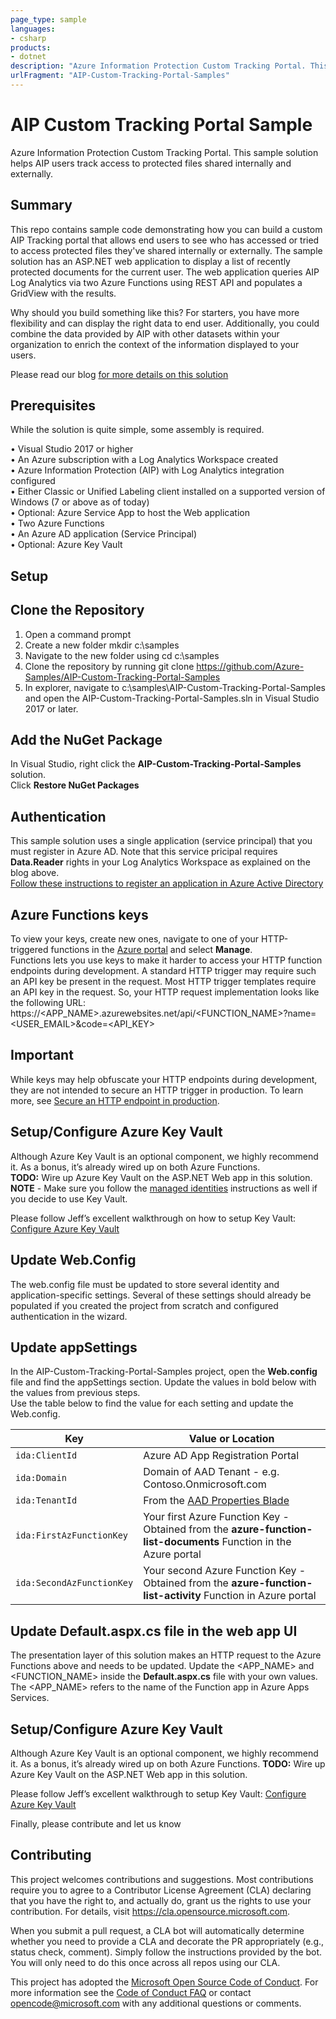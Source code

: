 ```yaml
---
page_type: sample
languages:
- csharp
products:
- dotnet
description: "Azure Information Protection Custom Tracking Portal. This sample solution helps AIP users track access to protected files shared internally and externally."
urlFragment: "AIP-Custom-Tracking-Portal-Samples"
---
```


# AIP Custom Tracking Portal Sample

<!-- 
Guidelines on README format: https://review.docs.microsoft.com/help/onboard/admin/samples/concepts/readme-template?branch=master

Guidance on onboarding samples to docs.microsoft.com/samples: https://review.docs.microsoft.com/help/onboard/admin/samples/process/onboarding?branch=master

Taxonomies for products and languages: https://review.docs.microsoft.com/new-hope/information-architecture/metadata/taxonomies?branch=master
-->

Azure Information Protection Custom Tracking Portal. This sample solution helps AIP users track access to protected files shared internally and externally.

## Summary
This repo contains sample code demonstrating how you can build a custom AIP Tracking portal that allows end users to see who has accessed or tried to access protected files they've shared internally or externally. The sample solution has an ASP.NET web application to display a list of recently protected documents for the current user. The web application queries AIP Log Analytics via two Azure Functions using REST API and populates a GridView with the results.

Why should you build something like this? For starters, you have more flexibility and can display the right data to end user. Additionally, you could combine the data provided by AIP with other datasets within your organization to enrich the context of the information displayed to your users.

Please read our blog [for more details on this solution](https://dev.loganalytics.io/oms/documentation/1-Tutorials/1-Direct-API
"Custom AIP Portal Blog")

## Prerequisites

While the solution is quite simple, some assembly is required.

•	Visual Studio 2017 or higher  
•	An Azure subscription with a Log Analytics Workspace created  
•	Azure Information Protection (AIP) with Log Analytics integration configured   
•	Either Classic or Unified Labeling client installed on a supported version of Windows (7 or above as of today)  
•	Optional: Azure Service App to host the Web application  
•	Two Azure Functions  
•	An Azure AD application (Service Principal)  
•	Optional: Azure Key Vault  


## Setup

## Clone the Repository
1. Open a command prompt  
2. Create a new folder mkdir c:\samples  
3. Navigate to the new folder using cd c:\samples  
4. Clone the repository by running git clone https://github.com/Azure-Samples/AIP-Custom-Tracking-Portal-Samples  
5. In explorer, navigate to c:\samples\AIP-Custom-Tracking-Portal-Samples and open the AIP-Custom-Tracking-Portal-Samples.sln in Visual Studio 2017 or later.  

## Add the NuGet Package
In Visual Studio, right click the **AIP-Custom-Tracking-Portal-Samples** solution.  
Click **Restore NuGet Packages**

## Authentication
This sample solution uses a single application (service principal) that you must register in Azure AD. Note that this service pricipal requires **Data.Reader** rights in your Log Analytics Workspace as explained on the blog above.  
[Follow these instructions to register an application in Azure Active Directory](https://dev.loganalytics.io/oms/documentation/1-Tutorials/1-Direct-API
"Register Azure AD app")

## Azure Functions keys
To view your keys, create new ones, navigate to one of your HTTP-triggered functions in the [Azure portal]( https://portal.azure.com "Azure Portal") and select **Manage**.  
Functions lets you use keys to make it harder to access your HTTP function endpoints during development. A standard HTTP trigger may require such an API key be present in the request. Most HTTP trigger templates require an API key in the request. So, your HTTP request implementation looks like the following URL: https://<APP_NAME>.azurewebsites.net/api/<FUNCTION_NAME>?name=<USER_EMAIL>&code=<API_KEY>
 
 ## Important
While keys may help obfuscate your HTTP endpoints during development, they are not intended to secure an HTTP trigger in production. To learn more, see [Secure an HTTP endpoint in production](https://docs.microsoft.com/en-us/azure/azure-functions/functions-bindings-http-webhook#secure-an-http-endpoint-in-production "Secure HTTP endpoint in production").

## Setup/Configure Azure Key Vault
Although Azure Key Vault is an optional component, we highly recommend it. As a bonus, it’s already wired up on both Azure Functions.  
**TODO:** Wire up Azure Key Vault on the ASP.NET Web app in this solution.  
**NOTE** - Make sure you follow the [managed identities]( https://docs.microsoft.com/en-us/azure/app-service/overview-managed-identity#creating-an-app-with-an-identity "Tenant ID") instructions as well if you decide to use Key Vault.

Please follow Jeff’s excellent walkthrough on how to setup Key Vault: [Configure Azure Key Vault]( https://medium.com/statuscode/getting-key-vault-secrets-in-azure-functions-37620fd20a0b "Tenant ID")

## Update Web.Config
The web.config file must be updated to store several identity and application-specific settings. Several of these settings should already be populated if you created the project from scratch and configured authentication in the wizard.

## Update appSettings
In the AIP-Custom-Tracking-Portal-Samples project, open the **Web.config** file and find the appSettings section.
Update the values in bold below with the values from previous steps.  
Use the table below to find the value for each setting and update the Web.config.

| Key       | Value or Location                                |
|-------------------|--------------------------------------------|
| `ida:ClientId`             | Azure AD App Registration Portal |
| `ida:Domain`      | Domain of AAD Tenant - e.g. Contoso.Onmicrosoft.com      |
| `ida:TenantId`    | From the [AAD Properties Blade]( https://portal.azure.com/#blade/Microsoft_AAD_IAM/ActiveDirectoryMenuBlade/Properties "Tenant ID")            |
| `ida:FirstAzFunctionKey`      | Your first Azure Function Key - Obtained from the **azure-function-list-documents** Function in the Azure portal      |
| `ida:SecondAzFunctionKey`    | Your second Azure Function Key - Obtained from the **azure-function-list-activity** Function in Azure portal          |

## Update Default.aspx.cs file in the web app UI
The presentation layer of this solution makes an HTTP request to the Azure Functions above and needs to be updated. 
Update the <APP_NAME> and <FUNCTION_NAME> inside the **Default.aspx.cs** file with your own values. The <APP_NAME> refers to the name of the Function app in Azure Apps Services.

## Setup/Configure Azure Key Vault
Although Azure Key Vault is an optional component, we highly recommend it. As a bonus, it’s already wired up on both Azure Functions. 
**TODO:** Wire up Azure Key Vault on the ASP.NET Web app in this solution.

Please follow Jeff’s excellent walkthrough to setup Key Vault: [Configure Azure Key Vault]( https://medium.com/statuscode/getting-key-vault-secrets-in-azure-functions-37620fd20a0b "Tenant ID")

Finally, please contribute and let us know 
## Contributing

This project welcomes contributions and suggestions.  Most contributions require you to agree to a
Contributor License Agreement (CLA) declaring that you have the right to, and actually do, grant us
the rights to use your contribution. For details, visit https://cla.opensource.microsoft.com.

When you submit a pull request, a CLA bot will automatically determine whether you need to provide
a CLA and decorate the PR appropriately (e.g., status check, comment). Simply follow the instructions
provided by the bot. You will only need to do this once across all repos using our CLA.

This project has adopted the [Microsoft Open Source Code of Conduct](https://opensource.microsoft.com/codeofconduct/).
For more information see the [Code of Conduct FAQ](https://opensource.microsoft.com/codeofconduct/faq/) or
contact [opencode@microsoft.com](mailto:opencode@microsoft.com) with any additional questions or comments.
